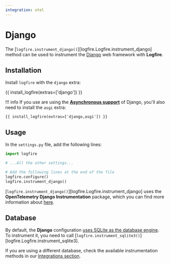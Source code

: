 ```yaml
---
integration: otel
---
```


# Django

The [`logfire.instrument_django()`][logfire.Logfire.instrument_django] method can be used to instrument the [Django][django] web framework with **Logfire**.

## Installation

Install `logfire` with the `django` extra:

{{ install_logfire(extras=['django']) }}

!!! info
    If you use are using the **[Asynchronous support]** of Django, you'll also need to
    install the `asgi` extra:

    {{ install_logfire(extras=['django,asgi']) }}

## Usage

In the `settings.py` file, add the following lines:

```py
import logfire

# ...All the other settings...

# Add the following lines at the end of the file
logfire.configure()
logfire.instrument_django()
```

[`logfire.instrument_django()`][logfire.Logfire.instrument_django] uses the
**OpenTelemetry Django Instrumentation** package,
which you can find more information about [here][opentelemetry-django].

## Database

By default, the **Django** configuration [uses SQLite as the database engine].
To instrument it, you need to call [`logfire.instrument_sqlite3()`][logfire.Logfire.instrument_sqlite3].

If you are using a different database, check the available instrumentation methods in our [Integrations section].

[django]: https://www.djangoproject.com/
[opentelemetry-django]: https://opentelemetry-python-contrib.readthedocs.io/en/latest/instrumentation/django/django.html
[django-instrumentor]: https://opentelemetry-python-contrib.readthedocs.io/en/latest/instrumentation/django/django.html#opentelemetry.instrumentation.django.DjangoInstrumentor
[Asynchronous support]: https://docs.djangoproject.com/en/dev/topics/async/#asynchronous-support
[uses SQLite as the database engine]: https://docs.djangoproject.com/en/dev/ref/settings/#databases
[Integrations section]: ../index.md
